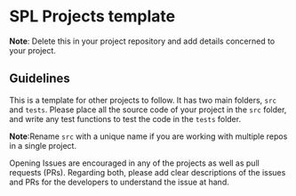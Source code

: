 # SPL Projects template

**Note**: Delete this in your project repository and add details concerned to your project.

## Guidelines

This is a template for other projects to follow. It has two main folders, `src` and `tests`. Please place all the source code of your project in the `src` folder, and write any test functions to test the code in the `tests` folder.

__Note__:Rename `src` with a unique name if you are working with multiple repos in a single project.

Opening Issues are encouraged in any of the projects as well as pull requests (PRs). Regarding both, please add clear descriptions of the issues and PRs for the developers to understand the issue at hand.
